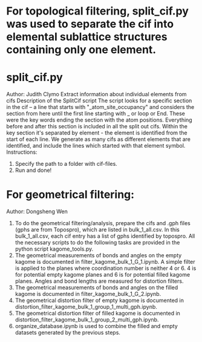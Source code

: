 
# For topological filtering, split_cif.py was used to separate the cif into elemental sublattice structures containing only one element. 
# split_cif.py
Author: Judith Clymo
Extract information about individual elements from cifs
Description of the SplitCif script
The script looks for a specific section in the cif – a line that starts with "_atom_site_occupancy" and considers the section from here until the first line starting with _ or loop or End. These were the key words ending the section with the atom positions. Everything before and after this section is included in all the split out cifs. Within the key section it's separated by element - the element is identified from the start of each line. We generate as many cifs as different elements that are identified, and include the lines which started with that element symbol.
Instructions:
1.	Specify the path to a folder with cif-files.
2.	Run and done!



# For geometrical filtering: 
Author: Dongsheng Wen
1. To do the geometrical filtering/analysis, prepare the cifs and .gph files (gphs are from Topospro), which are listed in bulk_1_all.csv. In this bulk_1_all.csv, each cif entry has a list of gphs identified by topospro. All the necessary scripts to do the following tasks are provided in the python script kagome_tools.py. 
2. The geometrical measurements of bonds and angles on the  empty kagome is documented in filter_kagome_bulk_1_G_1.ipynb. A simple filter is applied to the planes where coordination number is neither 4 or 6. 4 is for potential empty kagome planes and 6 is for potential filled kagome planes. Angles and bond lengths are measured for distortion filters.   
3. The geometrical measurements of bonds and angles on the filled kagome is documented in filter_kagome_bulk_1_G_2.ipynb. 
4. The geometrical distortion filter of empty kagome is documented in distortion_filter_kagome_bulk_1_group_1_multi_gph.ipynb. 
5. The geometrical distortion filter of filled kagome is documented in distortion_filter_kagome_bulk_1_group_2_multi_gph.ipynb. 
6. organize_database.ipynb is used to combine the filled and empty datasets generated by the previous steps. 

